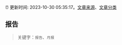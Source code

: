:alarm_clock: 更新时间: 2023-10-30 05:35:17。[文章来源](/README.md)、[文章分类](/TAGS.md)

## 报告


> 关键字：`报告`、`月报`



